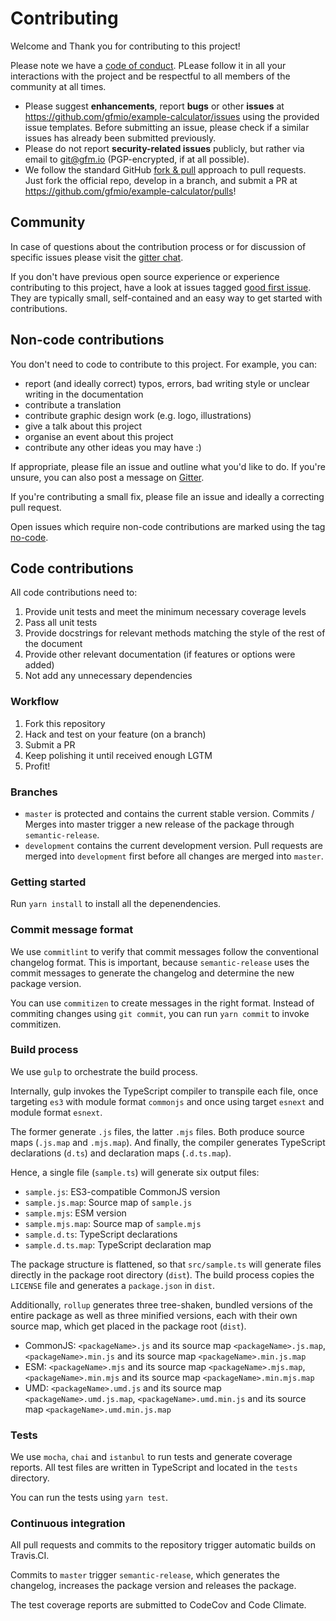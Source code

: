 # Contributing

Welcome and Thank you for contributing to this project!

Please note we have a [code of conduct](https://github.com/gfmio/example-calculator/blob/master/CODE_OF_CONDUCT.md). PLease follow it in all your interactions with the project and be respectful to all members of the community at all times.

- Please suggest **enhancements**, report **bugs** or other **issues** at <https://github.com/gfmio/example-calculator/issues> using the provided issue templates. Before submitting an issue, please check if a similar issues has already been submitted previously.
- Please do not report **security-related issues** publicly, but rather via email to <git@gfm.io> (PGP-encrypted, if at all possible).
- We follow the standard GitHub [fork & pull](https://help.github.com/articles/using-pull-requests/#fork--pull) approach to pull requests. Just fork the official repo, develop in a branch, and submit a PR at <https://github.com/gfmio/example-calculator/pulls>!

## Community

In case of questions about the contribution process or for discussion of specific issues please visit the [gitter chat](https://gitter.im/gfmio/example-calculator).

If you don't have previous open source experience or experience contributing to this project, have a look at issues tagged [good first issue](https://github.com/gfmio/example-calculator/labels/good%20first%20issue). They are typically small, self-contained and an easy way to get started with contributions.

## Non-code contributions

You don't need to code to contribute to this project. For example, you can:

- report (and ideally correct) typos, errors, bad writing style or unclear writing in the documentation
- contribute a translation
- contribute graphic design work (e.g. logo, illustrations)
- give a talk about this project
- organise an event about this project
- contribute any other ideas you may have :)

If appropriate, please file an issue and outline what you'd like to do. If you're unsure, you can also post a message on [Gitter](https://gitter.im/gfmio/example-calculator).

If you're contributing a small fix, please file an issue and ideally a correcting pull request.

Open issues which require non-code contributions are marked using the tag [no-code](https://github.com/gfmio/example-calculator/labels/no-code).

## Code contributions

All code contributions need to:

1. Provide unit tests and meet the minimum necessary coverage levels
2. Pass all unit tests
3. Provide docstrings for relevant methods matching the style of the rest of the document
4. Provide other relevant documentation (if features or options were added)
5. Not add any unnecessary dependencies

### Workflow

1. Fork this repository
2. Hack and test on your feature (on a branch)
3. Submit a PR
4. Keep polishing it until received enough LGTM
5. Profit!

### Branches

- `master` is protected and contains the current stable version. Commits / Merges into master trigger a new release of the package through `semantic-release`.
- `development` contains the current development version. Pull requests are merged into `development` first before all changes are merged into `master`.

### Getting started

Run `yarn install` to install all the depenendencies.

### Commit message format

We use `commitlint` to verify that commit messages follow the conventional changelog format. This is important, because `semantic-release` uses the commit messages to generate the changelog and determine the new package version.

You can use `commitizen` to create messages in the right format. Instead of commiting changes using `git commit`, you can run `yarn commit` to invoke commitizen.

### Build process

We use `gulp` to orchestrate the build process.

Internally, gulp invokes the TypeScript compiler to transpile each file, once targeting `es3` with module format `commonjs` and once using target `esnext` and module format `esnext`.

The former generate `.js` files, the latter `.mjs` files. Both produce source maps (`.js.map` and `.mjs.map`). And finally, the compiler generates TypeScript declarations (`d.ts`) and declaration maps (`.d.ts.map`).

Hence, a single file (`sample.ts`) will generate six output files:

- `sample.js`: ES3-compatible CommonJS version
- `sample.js.map`: Source map of `sample.js`
- `sample.mjs`: ESM version
- `sample.mjs.map`: Source map of `sample.mjs`
- `sample.d.ts`: TypeScript declarations
- `sample.d.ts.map`: TypeScript declaration map

The package structure is flattened, so that `src/sample.ts` will generate files directly in the package root directory (`dist`). The build process copies the `LICENSE` file and generates a `package.json` in `dist`.

Additionally, `rollup` generates three tree-shaken, bundled versions of the entire package as well as three minified versions, each with their own source map, which get placed in the package root (`dist`).

- CommonJS: `<packageName>.js` and its source map `<packageName>.js.map`, `<packageName>.min.js` and its source map `<packageName>.min.js.map`
- ESM: `<packageName>.mjs` and its source map `<packageName>.mjs.map`, `<packageName>.min.mjs` and its source map `<packageName>.min.mjs.map`
- UMD: `<packageName>.umd.js` and its source map `<packageName>.umd.js.map`, `<packageName>.umd.min.js` and its source map `<packageName>.umd.min.js.map`

### Tests

We use `mocha`, `chai` and `istanbul` to run tests and generate coverage reports. All test files are written in TypeScript and located in the `tests` directory.

You can run the tests using `yarn test`.

### Continuous integration

All pull requests and commits to the repository trigger automatic builds on Travis.CI.

Commits to `master` trigger `semantic-release`, which generates the changelog, increases the package version and releases the package.

The test coverage reports are submitted to CodeCov and Code Climate.

